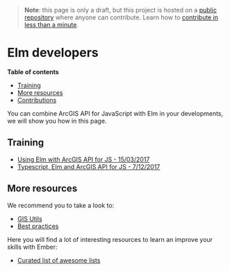 > **Note**: this page is only a draft, but this project is hosted on a [public repository](https://github.com/hhkaos/awesome-arcgis) where anyone can contribute. Learn how to [contribute in less than a minute](https://github.com/hhkaos/awesome-arcgis/blob/master/CONTRIBUTING.md#contributions).

# Elm developers
<!-- START doctoc generated TOC please keep comment here to allow auto update -->
<!-- DON'T EDIT THIS SECTION, INSTEAD RE-RUN doctoc TO UPDATE -->
**Table of contents**

- [Training](#training)
- [More resources](#more-resources)
- [Contributions](#contributions)

<!-- END doctoc generated TOC please keep comment here to allow auto update -->

You can combine ArcGIS API for JavaScript with Elm in your developments,
we will show you how in this page.

## Training
* [Using Elm with ArcGIS API for JS - 15/03/2017](http://odoe.net/blog/using-elm-arcgis-api-javascript/)
* [Typescript, Elm and ArcGIS API for JS - 7/12/2017](http://odoe.net/blog/typescript-elm-and-arcgis-api-for-javascript/)

## More resources
We recommend you to take a look to:
* [GIS Utils](../../../gis/utils/README.md)
* [Best practices](../../best-practices/README.md)

Here you will find a lot of interesting resources to learn an improve your skills
with Ember:
* [Curated list of awesome lists](https://github.com/sindresorhus/awesome)



